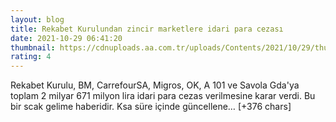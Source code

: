 ```yaml
--- 
layout: blog
title: Rekabet Kurulundan zincir marketlere idari para cezası
date: 2021-10-29 06:41:20
thumbnail: https://cdnuploads.aa.com.tr/uploads/Contents/2021/10/29/thumbs_b_c_e9a60d9a8c6818a781d75b90a6d9fd8f.jpg?v=094916
rating: 4
---
```

Rekabet Kurulu, BM, CarrefourSA, Migros, OK, A 101 ve Savola Gda'ya toplam 2 milyar 671 milyon lira idari para cezas verilmesine karar verdi.
Bu bir scak gelime haberidir. Ksa süre içinde güncellene… [+376 chars]
